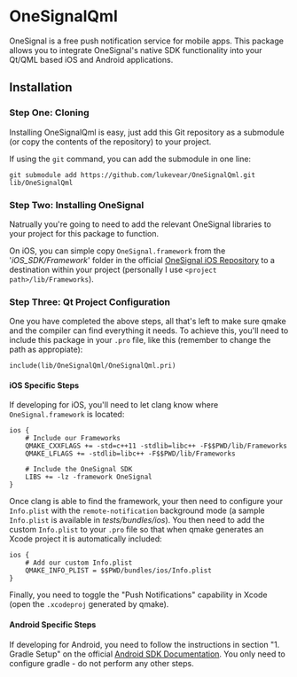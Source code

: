 # OneSignalQml
OneSignal is a free push notification service for mobile apps. This package allows you to integrate OneSignal's native SDK functionality into your Qt/QML based iOS and Android applications.

## Installation

### Step One: Cloning
Installing OneSignalQml is easy, just add this Git repository as a submodule (or copy the contents of the repository) to your project.

If using the `git` command, you can add the submodule in one line:

```
git submodule add https://github.com/lukevear/OneSignalQml.git lib/OneSignalQml
```

### Step Two: Installing OneSignal
Natrually you're going to need to add the relevant OneSignal libraries to your project for this package to function.

On iOS, you can simple copy `OneSignal.framework` from the '*iOS_SDK/Framework*' folder in the official [OneSignal iOS Repository](https://github.com/OneSignal/OneSignal-iOS-SDK) to a destination within your project (personally I use `<project path>/lib/Frameworks`).

### Step Three: Qt Project Configuration
One you have completed the above steps, all that's left to make sure qmake and the compiler can find everything it needs. To achieve this, you'll need to include this package in your `.pro` file, like this (remember to change the path as appropiate):

```
include(lib/OneSignalQml/OneSignalQml.pri)
```

#### iOS Specific Steps
If developing for iOS, you'll need to let clang know where `OneSignal.framework` is located:

```
ios {
    # Include our Frameworks
    QMAKE_CXXFLAGS += -std=c++11 -stdlib=libc++ -F$$PWD/lib/Frameworks
    QMAKE_LFLAGS += -stdlib=libc++ -F$$PWD/lib/Frameworks
    
    # Include the OneSignal SDK
    LIBS += -lz -framework OneSignal
}
```

Once clang is able to find the framework, your then need to configure your `Info.plist` with the `remote-notification` background mode (a sample `Info.plist` is available in *tests/bundles/ios*). You then need to add the custom `Info.plist` to your `.pro` file so that when qmake generates an Xcode project it is automatically included:

```
ios {
    # Add our custom Info.plist
    QMAKE_INFO_PLIST = $$PWD/bundles/ios/Info.plist
}
```

Finally, you need to toggle the "Push Notifications" capability in Xcode (open the `.xcodeproj` generated by qmake).

#### Android Specific Steps
If developing for Android, you need to follow the instructions in section "1. Gradle Setup" on the official [Android SDK Documentation](https://documentation.onesignal.com/docs/android-sdk-setup). You only need to configure gradle - do not perform any other steps.
